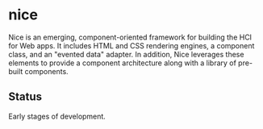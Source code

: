 # nice

Nice is an emerging, component-oriented framework for building the HCI for Web apps. It includes HTML and CSS rendering engines, a component class, and an "evented data" adapter. In addition, Nice leverages these elements to provide a component architecture along with a library of pre-built components.

## Status

Early stages of development. 
